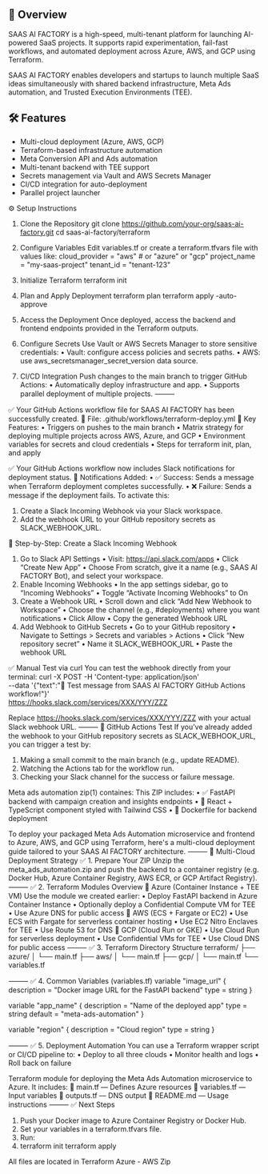 ## 🚀 Overview

SAAS AI FACTORY is a high-speed, multi-tenant platform for launching AI-powered SaaS projects. It supports rapid experimentation, fail-fast workflows, and automated deployment across Azure, AWS, and GCP using Terraform.

SAAS AI FACTORY enables developers and startups to launch multiple SaaS ideas simultaneously with shared backend infrastructure, Meta Ads automation, and Trusted Execution Environments (TEE).

## 🛠️ Features

- Multi-cloud deployment (Azure, AWS, GCP)
- Terraform-based infrastructure automation
- Meta Conversion API and Ads automation
- Multi-tenant backend with TEE support
- Secrets management via Vault and AWS Secrets Manager
- CI/CD integration for auto-deployment
- Parallel project launcher

⚙️ Setup Instructions
1. Clone the Repository
git clone https://github.com/your-org/saas-ai-factory.git
cd saas-ai-factory/terraform

2. Configure Variables
Edit variables.tf or create a terraform.tfvars file with values like:
cloud_provider = "aws"  # or "azure" or "gcp"
project_name   = "my-saas-project"
tenant_id      = "tenant-123"

3. Initialize Terraform
terraform init

4. Plan and Apply Deployment
terraform plan
terraform apply -auto-approve

5. Access the Deployment
Once deployed, access the backend and frontend endpoints provided in the Terraform outputs.
6. Configure Secrets
Use Vault or AWS Secrets Manager to store sensitive credentials:
• Vault: configure access policies and secrets paths.
• AWS: use aws_secretsmanager_secret_version data source.
7. CI/CD Integration
Push changes to the main branch to trigger GitHub Actions:
• Automatically deploy infrastructure and app.
• Supports parallel deployment of multiple projects.
⸻

✅ Your GitHub Actions workflow file for SAAS AI FACTORY has been successfully created.
📂 File: .github/workflows/terraform-deploy.yml
🔧 Key Features:
• Triggers on pushes to the main branch
• Matrix strategy for deploying multiple projects across AWS, Azure, and GCP
• Environment variables for secrets and cloud credentials
• Steps for terraform init, plan, and apply

✅ Your GitHub Actions workflow now includes Slack notifications for deployment status.
🔔 Notifications Added:
• ✅ Success: Sends a message when Terraform deployment completes successfully.
• ❌ Failure: Sends a message if the deployment fails.
To activate this:
1. Create a Slack Incoming Webhook via your Slack workspace.
2. Add the webhook URL to your GitHub repository secrets as SLACK_WEBHOOK_URL.

🔧 Step-by-Step: Create a Slack Incoming Webhook
1. Go to Slack API Settings
• Visit: https://api.slack.com/apps
• Click “Create New App”
• Choose From scratch, give it a name (e.g., SAAS AI FACTORY Bot), and select your workspace.
2. Enable Incoming Webhooks
• In the app settings sidebar, go to “Incoming Webhooks”
• Toggle “Activate Incoming Webhooks” to On
3. Create a Webhook URL
• Scroll down and click “Add New Webhook to Workspace”
• Choose the channel (e.g., #deployments) where you want notifications
• Click Allow
• Copy the generated Webhook URL
4. Add Webhook to GitHub Secrets
• Go to your GitHub repository
• Navigate to Settings > Secrets and variables > Actions
• Click “New repository secret”
• Name it SLACK_WEBHOOK_URL
• Paste the webhook URL

✅ Manual Test via curl
You can test the webhook directly from your terminal:
curl -X POST -H 'Content-type: application/json' \
--data '{"text":"🚀 Test message from SAAS AI FACTORY GitHub Actions workflow!"}' \
https://hooks.slack.com/services/XXX/YYY/ZZZ

Replace https://hooks.slack.com/services/XXX/YYY/ZZZ with your actual Slack webhook URL.
⸻
🔐 GitHub Actions Test
If you’ve already added the webhook to your GitHub repository secrets as SLACK_WEBHOOK_URL, you can trigger a test by:
1. Making a small commit to the main branch (e.g., update README).
2. Watching the Actions tab for the workflow run.
3. Checking your Slack channel for the success or failure message.

Meta ads automation zip(1) containes:
This ZIP includes:
• ✅ FastAPI backend with campaign creation and insights endpoints
• 🎨 React + TypeScript component styled with Tailwind CSS
• 🐳 Dockerfile for backend deployment


To deploy your packaged Meta Ads Automation microservice and frontend to Azure, AWS, and GCP using Terraform, here's a multi-cloud deployment guide tailored to your SAAS AI FACTORY architecture.
⸻
🚀 Multi-Cloud Deployment Strategy
✅ 1. Prepare Your ZIP
Unzip the meta_ads_automation.zip and push the backend to a container registry (e.g. Docker Hub, Azure Container Registry, AWS ECR, or GCP Artifact Registry).
⸻
✅ 2. Terraform Modules Overview
🔹 Azure (Container Instance + TEE VM)
Use the module we created earlier:
• Deploy FastAPI backend in Azure Container Instance
• Optionally deploy a Confidential Compute VM for TEE
• Use Azure DNS for public access
🔹 AWS (ECS + Fargate or EC2)
• Use ECS with Fargate for serverless container hosting
• Use EC2 Nitro Enclaves for TEE
• Use Route 53 for DNS
🔹 GCP (Cloud Run or GKE)
• Use Cloud Run for serverless deployment
• Use Confidential VMs for TEE
• Use Cloud DNS for public access
⸻
✅ 3. Terraform Directory Structure
terraform/
├── azure/
│   └── main.tf
├── aws/
│   └── main.tf
├── gcp/
│   └── main.tf
└── variables.tf

⸻
✅ 4. Common Variables (variables.tf)
variable "image_url" {
  description = "Docker image URL for the FastAPI backend"
  type        = string
}

variable "app_name" {
  description = "Name of the deployed app"
  type        = string
  default     = "meta-ads-automation"
}

variable "region" {
  description = "Cloud region"
  type        = string
}

⸻
✅ 5. Deployment Automation
You can use a Terraform wrapper script or CI/CD pipeline to:
• Deploy to all three clouds
• Monitor health and logs
• Roll back on failure

Terraform module for deploying the Meta Ads Automation microservice to Azure. It includes:
📄 main.tf — Defines Azure resources
📄 variables.tf — Input variables
📄 outputs.tf — DNS output
📄 README.md — Usage instructions
⸻
✅ Next Steps
1. Push your Docker image to Azure Container Registry or Docker Hub.
2. Set your variables in a terraform.tfvars file.
3. Run:
3. terraform init
terraform apply

All files are located in Terraform Azure - AWS Zip
